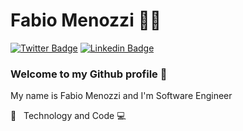 # Fabio Menozzi :man_technologist:

[![Twitter Badge](https://img.shields.io/badge/-@faMenozzi-324ccc?style=flat-square&labelColor=324ccc&logo=twitter&logoColor=white&link=https://twitter.com/faMenozzi)](https://twitter.com/faMEnozzi) 
[![Linkedin Badge](https://img.shields.io/badge/-Fabio%20Menozzi-324ccc?style=flat-square&logo=Linkedin&logoColor=white&link=https://www.linkedin.com/in/menozzi-fabio/)](https://www.linkedin.com/in/menozzi-fabio/)

### Welcome to my Github profile 👋 

My name is Fabio Menozzi and I'm Software Engineer
 
:green_heart: _&nbsp;_ Technology and Code :computer:
 

